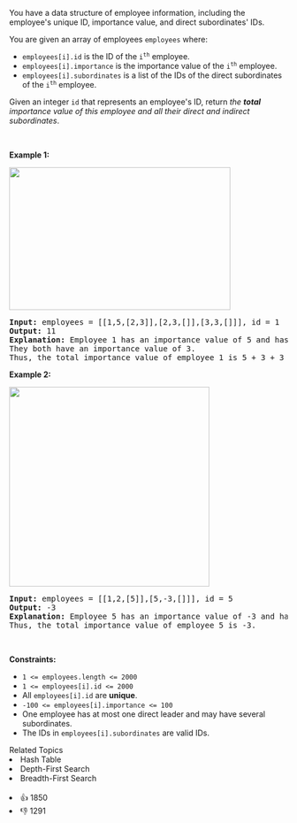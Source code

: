 <p>You have a data structure of employee information, including the employee's unique ID, importance value, and direct subordinates' IDs.</p>

<p>You are given an array of employees <code>employees</code> where:</p>

<ul> 
 <li><code>employees[i].id</code> is the ID of the <code>i<sup>th</sup></code> employee.</li> 
 <li><code>employees[i].importance</code> is the importance value of the <code>i<sup>th</sup></code> employee.</li> 
 <li><code>employees[i].subordinates</code> is a list of the IDs of the direct subordinates of the <code>i<sup>th</sup></code> employee.</li> 
</ul>

<p>Given an integer <code>id</code> that represents an employee's ID, return <em>the <strong>total</strong> importance value of this employee and all their direct and indirect subordinates</em>.</p>

<p>&nbsp;</p> 
<p><strong class="example">Example 1:</strong></p> 
<img alt="" src="https://assets.leetcode.com/uploads/2021/05/31/emp1-tree.jpg" style="width: 400px; height: 258px;" /> 
<pre>
<strong>Input:</strong> employees = [[1,5,[2,3]],[2,3,[]],[3,3,[]]], id = 1
<strong>Output:</strong> 11
<strong>Explanation:</strong> Employee 1 has an importance value of 5 and has two direct subordinates: employee 2 and employee 3.
They both have an importance value of 3.
Thus, the total importance value of employee 1 is 5 + 3 + 3 = 11.
</pre>

<p><strong class="example">Example 2:</strong></p> 
<img alt="" src="https://assets.leetcode.com/uploads/2021/05/31/emp2-tree.jpg" style="width: 362px; height: 361px;" /> 
<pre>
<strong>Input:</strong> employees = [[1,2,[5]],[5,-3,[]]], id = 5
<strong>Output:</strong> -3
<strong>Explanation:</strong> Employee 5 has an importance value of -3 and has no direct subordinates.
Thus, the total importance value of employee 5 is -3.
</pre>

<p>&nbsp;</p> 
<p><strong>Constraints:</strong></p>

<ul> 
 <li><code>1 &lt;= employees.length &lt;= 2000</code></li> 
 <li><code>1 &lt;= employees[i].id &lt;= 2000</code></li> 
 <li>All <code>employees[i].id</code> are <strong>unique</strong>.</li> 
 <li><code>-100 &lt;= employees[i].importance &lt;= 100</code></li> 
 <li>One employee has at most one direct leader and may have several subordinates.</li> 
 <li>The IDs in <code>employees[i].subordinates</code> are valid IDs.</li> 
</ul>

<div><div>Related Topics</div><div><li>Hash Table</li><li>Depth-First Search</li><li>Breadth-First Search</li></div></div><br><div><li>👍 1850</li><li>👎 1291</li></div>